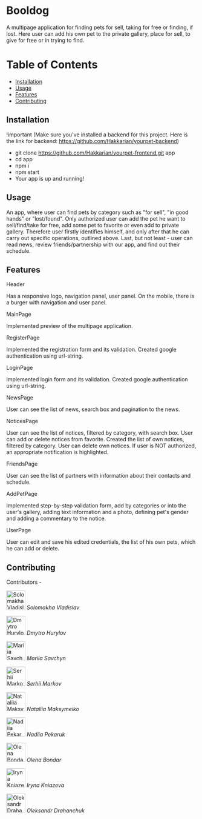 # Booldog

A multipage application for finding pets for sell, taking for free or finding, if lost. Here user can add his own pet to the private gallery, place for sell, to give for free or in trying to find. 

# Table of Contents

- [Installation](#installation)
- [Usage](#usage)
- [Features](#features)
- [Contributing](#contributing)

## Installation

!important (Make sure you've installed a backend for this project. Here is the link for backend: https://github.com/Hakkarian/yourpet-backend)

- git clone https://github.com/Hakkarian/yourpet-frontend.git app
- cd app
- npm i
- npm start
- Your app is up and running!

## Usage

An app, where user can find pets by category such as "for sell", "in good hands" or "lost/found". Only authorized user can add the pet he want to sell/find/take for free, add some pet to favorite or even add to private gallery. Therefore user firstly identifies himself, and only after that he can carry out specific operations, outlined above. 
Last, but not least - user can read news, review friends/partnership with our app, and find out their schedule.

## Features

Header

Has a responsive logo, navigation panel, user panel. On the mobile, there is a burger with navigation and user panel. 

MainPage

Implemented preview of the multipage application.

RegisterPage

Implemented the registration form and its validation. Created google authentication using url-string.

LoginPage

Implemented login form and its validation. Created google authentication using url-string.

NewsPage

User can see the list of news, search box and pagination to the news.

NoticesPage

User can see the list of notices, filtered by category, with search box. User can add or delete notices from favorite. Created the list of own notices, filtered by category. User can delete own notices. If user is NOT authorized, an appropriate notification is highlighted.

FriendsPage

User can see the list of partners with information about their contacts and schedule.

AddPetPage

Implemented step-by-step validation form, add by categories or into the user's gallery, adding text information and a photo, defining pet's gender and adding a commentary to the notice.

UserPage

User can edit and save his edited credentials, the list of his own pets, which he can add or delete.

## Contributing

Contributors - 


<p style={{display: "flex", flexDirection: "column"}}>
    <img src="https://github.com/Hakkarian/yourpet-frontend/assets/51460023/a1b3772a-fe18-47bb-8b2c-ac185e42bf26" alt="Solomakha Vladislav" width="50" height="50" >
    <em>Solomakha Vladislav</em>
</p>
<p style={{display: "flex", flexDirection: "column"}}>
    <img src="https://github.com/Hakkarian/yourpet-frontend/assets/51460023/312cd872-698a-4411-81c3-09ba4fcbc4c3" alt="Dmytro Hurylov" width="50" height="50" >
    <em>Dmytro Hurylov</em>
</p>
<p style={{display: "flex", flexDirection: "column"}}>
    <img src="https://github.com/Hakkarian/yourpet-frontend/assets/51460023/61ba2b3f-221c-46ab-adc1-6f8e0bc6487f" alt="Mariia Savchyn" width="50" height="50" >
    <em>Mariia Savchyn</em>
</p>
<p style={{display: "flex", flexDirection: "column"}}>
    <img src="https://github.com/Hakkarian/yourpet-frontend/assets/51460023/3e43d8b1-1095-43ca-8514-d47f72c107aa" alt="Serhii Markov" width="50" height="50" >
    <em>Serhii Markov</em>
</p>
<p style={{display: "flex", flexDirection: "column"}}>
    <img src="https://github.com/Hakkarian/yourpet-frontend/assets/51460023/ebb2c46b-44d2-4033-8050-fded2982c49e" alt="Nataliia Maksymeiko" width="50" height="50" >
    <em>Nataliia Maksymeiko</em>
</p>
<p style={{display: "flex", flexDirection: "column"}}>
    <img src="https://github.com/Hakkarian/yourpet-frontend/assets/51460023/6eea81a7-679f-4cbf-81a8-bc19b7af5edb" alt="Nadiia Pekaruk" width="50" height="50" >
    <em>Nadiia Pekaruk</em>
</p>
<p style={{display: "flex", flexDirection: "column"}}>
    <img src="https://github.com/Hakkarian/yourpet-frontend/assets/51460023/b62031d0-2379-4182-8d8f-6f525cedd93a" alt="Olena Bondar" width="50" height="50" >
    <em>Olena Bondar</em>
</p>
<p style={{display: "flex", flexDirection: "column"}}>
    <img src="https://github.com/Hakkarian/yourpet-frontend/assets/51460023/a098cc1c-46f1-46c7-b0e6-b0c2e703c4ef" alt="Iryna Kniazeva" width="50" height="50" >
    <em>Iryna Kniazeva</em>
</p>
<p style={{display: "flex", flexDirection: "column"}}>
    <img src="https://github.com/Hakkarian/yourpet-frontend/assets/51460023/a6c69abe-337c-4bf9-9bf6-b43eca139384" alt="Oleksandr Drahanchuk" width="50" height="50" >
    <em>Oleksandr Drahanchuk</em>
</p>







